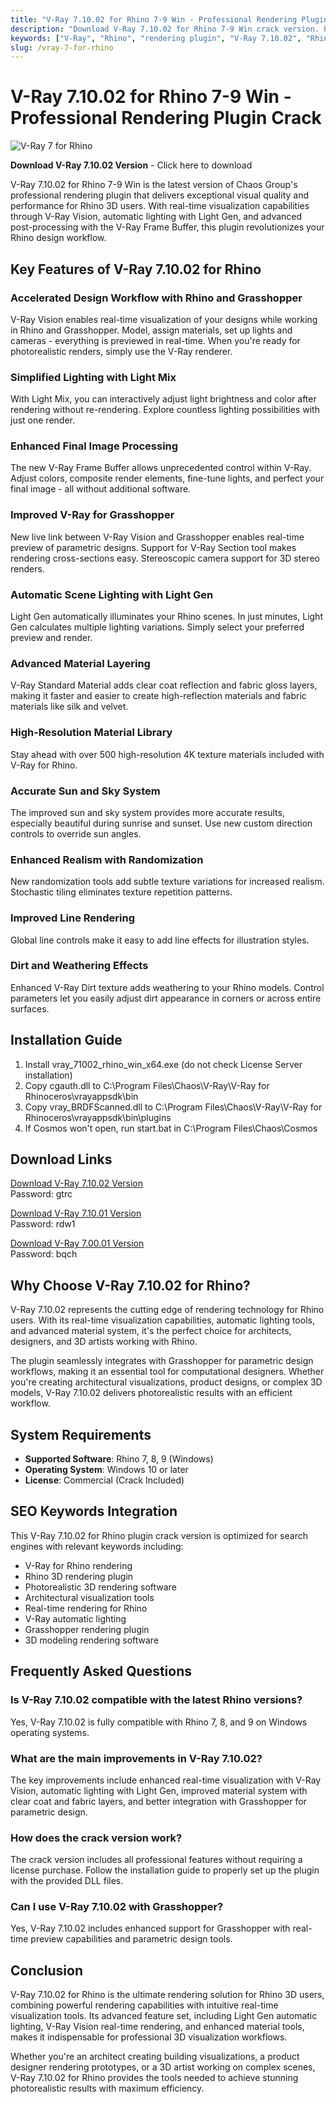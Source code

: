 ```yaml
---
title: "V-Ray 7.10.02 for Rhino 7-9 Win - Professional Rendering Plugin Crack"
description: "Download V-Ray 7.10.02 for Rhino 7-9 Win crack version. Professional rendering plugin with real-time visualization, automatic lighting, and advanced material tools. Photorealistic 3D rendering for Rhino."
keywords: ["V-Ray", "Rhino", "rendering plugin", "V-Ray 7.10.02", "Rhino 3D", "3D rendering", "Chaos V-Ray", "V-Ray crack", "V-Ray for Rhino", "real-time rendering", "architectural visualization", "3D modeling", "Grasshopper", "Light Gen", "V-Ray Vision"]
slug: /vray-7-for-rhino
---
```


# V-Ray 7.10.02 for Rhino 7-9 Win - Professional Rendering Plugin Crack

![V-Ray 7 for Rhino](https://www.gfxcamp.com/wp-content/uploads/2024/12/V-Ray-7-for-Rhino.jpg)

**Download V-Ray 7.10.02 Version** - Click here to download

V-Ray 7.10.02 for Rhino 7-9 Win is the latest version of Chaos Group's professional rendering plugin that delivers exceptional visual quality and performance for Rhino 3D users. With real-time visualization capabilities through V-Ray Vision, automatic lighting with Light Gen, and advanced post-processing with the V-Ray Frame Buffer, this plugin revolutionizes your Rhino design workflow.

## Key Features of V-Ray 7.10.02 for Rhino

### Accelerated Design Workflow with Rhino and Grasshopper

V-Ray Vision enables real-time visualization of your designs while working in Rhino and Grasshopper. Model, assign materials, set up lights and cameras - everything is previewed in real-time. When you're ready for photorealistic renders, simply use the V-Ray renderer.

### Simplified Lighting with Light Mix

With Light Mix, you can interactively adjust light brightness and color after rendering without re-rendering. Explore countless lighting possibilities with just one render.

### Enhanced Final Image Processing

The new V-Ray Frame Buffer allows unprecedented control within V-Ray. Adjust colors, composite render elements, fine-tune lights, and perfect your final image - all without additional software.

### Improved V-Ray for Grasshopper

New live link between V-Ray Vision and Grasshopper enables real-time preview of parametric designs. Support for V-Ray Section tool makes rendering cross-sections easy. Stereoscopic camera support for 3D stereo renders.

### Automatic Scene Lighting with Light Gen

Light Gen automatically illuminates your Rhino scenes. In just minutes, Light Gen calculates multiple lighting variations. Simply select your preferred preview and render.

### Advanced Material Layering

V-Ray Standard Material adds clear coat reflection and fabric gloss layers, making it faster and easier to create high-reflection materials and fabric materials like silk and velvet.

### High-Resolution Material Library

Stay ahead with over 500 high-resolution 4K texture materials included with V-Ray for Rhino.

### Accurate Sun and Sky System

The improved sun and sky system provides more accurate results, especially beautiful during sunrise and sunset. Use new custom direction controls to override sun angles.

### Enhanced Realism with Randomization

New randomization tools add subtle texture variations for increased realism. Stochastic tiling eliminates texture repetition patterns.

### Improved Line Rendering

Global line controls make it easy to add line effects for illustration styles.

### Dirt and Weathering Effects

Enhanced V-Ray Dirt texture adds weathering to your Rhino models. Control parameters let you easily adjust dirt appearance in corners or across entire surfaces.

## Installation Guide

1. Install vray_71002_rhino_win_x64.exe (do not check License Server installation)
2. Copy cgauth.dll to C:\Program Files\Chaos\V-Ray\V-Ray for Rhinoceros\vrayappsdk\bin
3. Copy vray_BRDFScanned.dll to C:\Program Files\Chaos\V-Ray\V-Ray for Rhinoceros\vrayappsdk\bin\plugins
4. If Cosmos won't open, run start.bat in C:\Program Files\Chaos\Cosmos

## Download Links

[Download V-Ray 7.10.02 Version](https://pan.baidu.com/s/1uyjjj6wpd8w7BOPv0wN46Q?pwd=gtrc)  
Password: gtrc

[Download V-Ray 7.10.01 Version](https://pan.baidu.com/s/1jSzmuXkysGrgr4FPxkLDSA?pwd=rdw1)  
Password: rdw1

[Download V-Ray 7.00.01 Version](https://pan.baidu.com/s/1z3Mi3t9RtwvO3uns8VGKYg?pwd=bqch)  
Password: bqch

## Why Choose V-Ray 7.10.02 for Rhino?

V-Ray 7.10.02 represents the cutting edge of rendering technology for Rhino users. With its real-time visualization capabilities, automatic lighting tools, and advanced material system, it's the perfect choice for architects, designers, and 3D artists working with Rhino.

The plugin seamlessly integrates with Grasshopper for parametric design workflows, making it an essential tool for computational designers. Whether you're creating architectural visualizations, product designs, or complex 3D models, V-Ray 7.10.02 delivers photorealistic results with an efficient workflow.

## System Requirements

- **Supported Software**: Rhino 7, 8, 9 (Windows)
- **Operating System**: Windows 10 or later
- **License**: Commercial (Crack Included)

## SEO Keywords Integration

This V-Ray 7.10.02 for Rhino plugin crack version is optimized for search engines with relevant keywords including:
- V-Ray for Rhino rendering
- Rhino 3D rendering plugin
- Photorealistic 3D rendering software
- Architectural visualization tools
- Real-time rendering for Rhino
- V-Ray automatic lighting
- Grasshopper rendering plugin
- 3D modeling rendering software

## Frequently Asked Questions

### Is V-Ray 7.10.02 compatible with the latest Rhino versions?

Yes, V-Ray 7.10.02 is fully compatible with Rhino 7, 8, and 9 on Windows operating systems.

### What are the main improvements in V-Ray 7.10.02?

The key improvements include enhanced real-time visualization with V-Ray Vision, automatic lighting with Light Gen, improved material system with clear coat and fabric layers, and better integration with Grasshopper for parametric design.

### How does the crack version work?

The crack version includes all professional features without requiring a license purchase. Follow the installation guide to properly set up the plugin with the provided DLL files.

### Can I use V-Ray 7.10.02 with Grasshopper?

Yes, V-Ray 7.10.02 includes enhanced support for Grasshopper with real-time preview capabilities and parametric design tools.

## Conclusion

V-Ray 7.10.02 for Rhino is the ultimate rendering solution for Rhino 3D users, combining powerful rendering capabilities with intuitive real-time visualization tools. Its advanced feature set, including Light Gen automatic lighting, V-Ray Vision real-time rendering, and enhanced material tools, makes it indispensable for professional 3D visualization workflows.

Whether you're an architect creating building visualizations, a product designer rendering prototypes, or a 3D artist working on complex scenes, V-Ray 7.10.02 for Rhino provides the tools needed to achieve stunning photorealistic results with maximum efficiency.